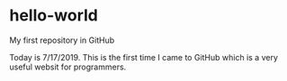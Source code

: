 # hello-world
My first repository in GitHub

Today is 7/17/2019. This is the first time I came to GitHub which is a very useful websit for programmers.
